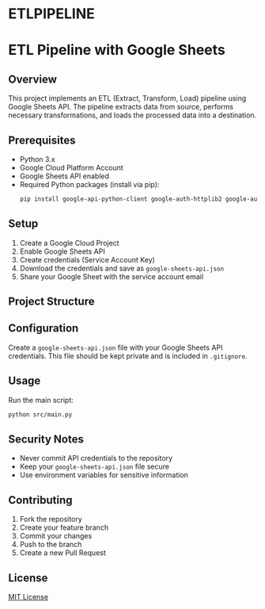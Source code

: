 ﻿# ETLPIPELINE

# ETL Pipeline with Google Sheets

## Overview
This project implements an ETL (Extract, Transform, Load) pipeline using Google Sheets API. The pipeline extracts data from source, performs necessary transformations, and loads the processed data into a destination.

## Prerequisites
- Python 3.x
- Google Cloud Platform Account
- Google Sheets API enabled
- Required Python packages (install via pip):
  ```bash
  pip install google-api-python-client google-auth-httplib2 google-auth-oauthlib pandas
  ```

## Setup
1. Create a Google Cloud Project
2. Enable Google Sheets API
3. Create credentials (Service Account Key)
4. Download the credentials and save as `google-sheets-api.json`
5. Share your Google Sheet with the service account email

## Project Structure


## Configuration
Create a `google-sheets-api.json` file with your Google Sheets API credentials. This file should be kept private and is included in `.gitignore`.

## Usage
Run the main script:
```bash
python src/main.py
```

## Security Notes
- Never commit API credentials to the repository
- Keep your `google-sheets-api.json` file secure
- Use environment variables for sensitive information

## Contributing
1. Fork the repository
2. Create your feature branch
3. Commit your changes
4. Push to the branch
5. Create a new Pull Request

## License
[MIT License](LICENSE)
